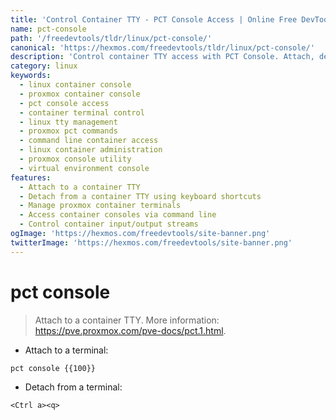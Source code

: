 ```yaml
---
title: 'Control Container TTY - PCT Console Access | Online Free DevTools by Hexmos'
name: pct-console
path: '/freedevtools/tldr/linux/pct-console/'
canonical: 'https://hexmos.com/freedevtools/tldr/linux/pct-console/'
description: 'Control container TTY access with PCT Console. Attach, detach, and manage container terminals from the command line. Free online tool, no registration required.'
category: linux
keywords:
  - linux container console
  - proxmox container console
  - pct console access
  - container terminal control
  - linux tty management
  - proxmox pct commands
  - command line container access
  - linux container administration
  - proxmox console utility
  - virtual environment console
features:
  - Attach to a container TTY
  - Detach from a container TTY using keyboard shortcuts
  - Manage proxmox container terminals
  - Access container consoles via command line
  - Control container input/output streams
ogImage: 'https://hexmos.com/freedevtools/site-banner.png'
twitterImage: 'https://hexmos.com/freedevtools/site-banner.png'
---
```


# pct console

> Attach to a container TTY.
> More information: <https://pve.proxmox.com/pve-docs/pct.1.html>.

- Attach to a terminal:

`pct console {{100}}`

- Detach from a terminal:

`<Ctrl a><q>`

